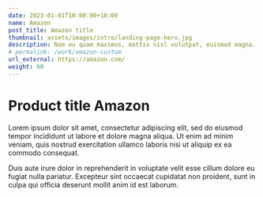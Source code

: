 ```yaml
---
date: 2023-01-01T10:00:00+10:00
name: Amazon
post_title: Amazon title
thumbnail: assets/images/intro/landing-page-hero.jpg
description: Nam eu quam maximus, mattis nisl volutpat, euismod magna. Duis bibendum interdum placerat.
# permalink: /work/amazon-custom
url_external: https://amazon.com/
weight: 60
---
```


# Product title Amazon

Lorem ipsum dolor sit amet, consectetur adipiscing elit, sed do eiusmod tempor incididunt ut labore et dolore magna aliqua. Ut enim ad minim veniam, quis nostrud exercitation ullamco laboris nisi ut aliquip ex ea commodo consequat.

Duis aute irure dolor in reprehenderit in voluptate velit esse cillum dolore eu fugiat nulla pariatur. Excepteur sint occaecat cupidatat non proident, sunt in culpa qui officia deserunt mollit anim id est laborum.
